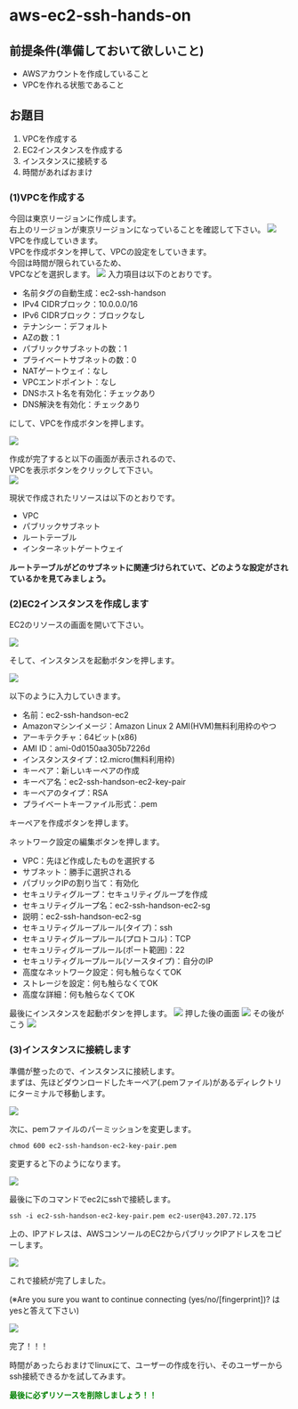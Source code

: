 # aws-ec2-ssh-hands-on

## 前提条件(準備しておいて欲しいこと)
- AWSアカウントを作成していること
- VPCを作れる状態であること

## お題目
1. VPCを作成する
2. EC2インスタンスを作成する
3. インスタンスに接続する
4. 時間があればおまけ

### (1)VPCを作成する
今回は東京リージョンに作成します。  
右上のリージョンが東京リージョンになっていることを確認して下さい。
<img src="./images/スクリーンショット 2024-05-23 22.31.29.png" />
VPCを作成していきます。  
VPCを作成ボタンを押して、VPCの設定をしていきます。  
今回は時間が限られているため、  
VPCなどを選択します。
<img src="./images/スクリーンショット 2024-05-23 22.35.59.png" />
入力項目は以下のとおりです。  
- 名前タグの自動生成：ec2-ssh-handson
- IPv4 CIDRブロック：10.0.0.0/16
- IPv6 CIDRブロック：ブロックなし
- テナンシー：デフォルト
- AZの数：1
- パブリックサブネットの数：1
- プライベートサブネットの数：0
- NATゲートウェイ：なし
- VPCエンドポイント：なし
- DNSホスト名を有効化：チェックあり
- DNS解決を有効化：チェックあり  

にして、VPCを作成ボタンを押します。  

<img src="./images/スクリーンショット 2024-05-23 22.39.02.png" />

作成が完了すると以下の画面が表示されるので、  
VPCを表示ボタンをクリックして下さい。  
<img src="./images/スクリーンショット 2024-05-23 22.39.53.png" />

現状で作成されたリソースは以下のとおりです。  
- VPC
- パブリックサブネット
- ルートテーブル
- インターネットゲートウェイ  

**ルートテーブルがどのサブネットに関連づけられていて、どのような設定がされているかを見てみましょう。**

### (2)EC2インスタンスを作成します

EC2のリソースの画面を開いて下さい。  

<img src="./images/スクリーンショット 2024-05-23 22.44.33.png" />

そして、インスタンスを起動ボタンを押します。  


<img src="./images/スクリーンショット 2024-05-23 22.46.02.png" />

以下のように入力していきます。

- 名前：ec2-ssh-handson-ec2
- Amazonマシンイメージ：Amazon Linux 2 AMI(HVM)無料利用枠のやつ
- アーキテクチャ：64ビット(x86)
- AMI ID：ami-0d0150aa305b7226d
- インスタンスタイプ：t2.micro(無料利用枠)
- キーペア：新しいキーペアの作成
- キーペア名：ec2-ssh-handson-ec2-key-pair
- キーペアのタイプ：RSA
- プライベートキーファイル形式：.pem  

キーペアを作成ボタンを押します。

ネットワーク設定の編集ボタンを押します。

- VPC：先ほど作成したものを選択する
- サブネット：勝手に選択される
- パブリックIPの割り当て：有効化
- セキュリティグループ：セキュリティグループを作成
- セキュリティグループ名：ec2-ssh-handson-ec2-sg
- 説明：ec2-ssh-handson-ec2-sg
- セキュリティグループルール(タイプ)：ssh
- セキュリティグループルール(プロトコル)：TCP
- セキュリティグループルール(ポート範囲)：22
- セキュリティグループルール(ソースタイプ)：自分のIP
- 高度なネットワーク設定：何も触らなくてOK
- ストレージを設定：何も触らなくてOK
- 高度な詳細：何も触らなくてOK  

最後にインスタンスを起動ボタンを押します。
<img src="./images/スクリーンショット 2024-05-23 23.06.27.png" />
押した後の画面
<img src="./images/スクリーンショット 2024-05-23 23.09.58.png" />
その後がこう
<img src="./images/スクリーンショット 2024-05-23 23.10.02.png">

### (3)インスタンスに接続します
準備が整ったので、インスタンスに接続します。  
まずは、先ほどダウンロードしたキーペア(.pemファイル)があるディレクトリにターミナルで移動します。  

<img src="./images/スクリーンショット 2024-05-23 23.56.20.png" />

次に、pemファイルのパーミッションを変更します。
```
chmod 600 ec2-ssh-handson-ec2-key-pair.pem
```

変更すると下のようになります。

<img src="./images/スクリーンショット 2024-05-23 23.57.29.png" />

最後に下のコマンドでec2にsshで接続します。

```
ssh -i ec2-ssh-handson-ec2-key-pair.pem ec2-user@43.207.72.175
```

上の、IPアドレスは、AWSコンソールのEC2からパブリックIPアドレスをコピーします。  

<img src="./images/スクリーンショット 2024-05-23 23.58.37.png" />

これで接続が完了しました。  

(※Are you sure you want to continue connecting (yes/no/[fingerprint])? はyesと答えて下さい)

<img src="./images/スクリーンショット 2024-05-24 0.00.07.png" />

完了！！！

時間があったらおまけでlinuxにて、ユーザーの作成を行い、そのユーザーからssh接続できるかを試してみます。  

<span style="color:green; font-weight:bold;">最後に必ずリソースを削除しましょう！！<span>


















